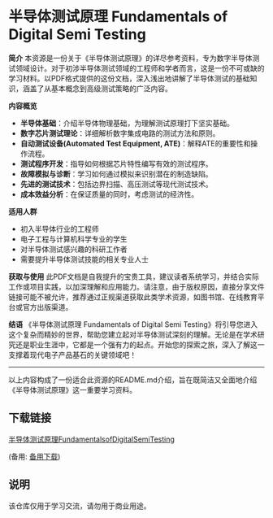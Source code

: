 # 半导体测试原理 Fundamentals of Digital Semi Testing

**简介**
本资源是一份关于《半导体测试原理》的详尽参考资料，专为数字半导体测试领域设计。对于初涉半导体测试领域的工程师和学者而言，这是一份不可或缺的学习材料。以PDF格式提供的这份文档，深入浅出地讲解了半导体测试的基础知识，涵盖了从基本概念到高级测试策略的广泛内容。

**内容概览**
- **半导体基础**：介绍半导体物理基础，为理解测试原理打下坚实基础。
- **数字芯片测试理论**：详细解析数字集成电路的测试方法和原则。
- **自动测试设备(Automated Test Equipment, ATE)**：解释ATE的重要性和操作流程。
- **测试程序开发**：指导如何根据芯片特性编写有效的测试程序。
- **故障模拟与诊断**：学习如何通过模拟来识别潜在的制造缺陷。
- **先进的测试技术**：包括边界扫描、高压测试等现代测试技术。
- **成本效益分析**：在保证质量的同时，考虑测试的经济性。

**适用人群**
- 初入半导体行业的工程师
- 电子工程与计算机科学专业的学生
- 对半导体测试感兴趣的科研工作者
- 需要提升半导体测试技能的相关专业人士

**获取与使用**
此PDF文档是自我提升的宝贵工具，建议读者系统学习，并结合实际工作或项目实践，以加深理解和应用能力。请注意，由于版权原因，直接分享文件链接可能不被允许，推荐通过正规渠道获取此类学术资源，如图书馆、在线教育平台或官方出版渠道。

**结语**
《半导体测试原理 Fundamentals of Digital Semi Testing》将引导您进入这个复杂而精妙的世界，帮助您建立起对半导体测试深刻的理解。无论是在学术研究还是职业生涯中，它都是一个强有力的起点。开始您的探索之旅，深入了解这一支撑着现代电子产品基石的关键领域吧！

---

以上内容构成了一份适合此资源的README.md介绍，旨在既简洁又全面地介绍《半导体测试原理》这一重要学习资料。

## 下载链接
[半导体测试原理FundamentalsofDigitalSemiTesting](https://pan.quark.cn/s/d550ff14f1de) 

(备用: [备用下载](https://pan.baidu.com/s/1dQj_XFEt99mGNPkBzsK0DA?pwd=1234))

## 说明

该仓库仅用于学习交流，请勿用于商业用途。
